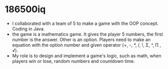 # 186500iq
- I collaborated with a team of 5 to make a game with the OOP concept. Coding in Java.
- the game is a mathematics game. It gives the player 5 numbers, the first number is the answer. Other is an option. Players need to make an equation with the option number and given operator (+, -, *, /, !, Σ, ^, ∏ , √).
- My role is to design and implement a game's logic, such as math, when players win or lose, random numbers and countdown time.
